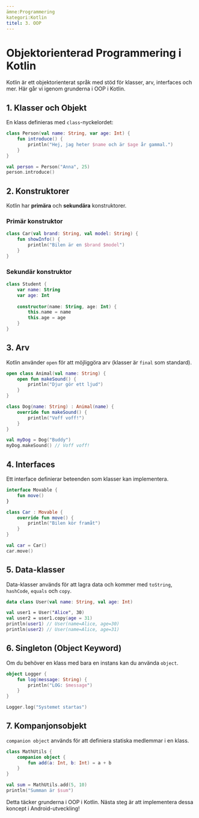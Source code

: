 ```yaml
---
ämne:Programmering
kategori:Kotlin
titel: 3. OOP
---
```

# Objektorienterad Programmering i Kotlin

Kotlin är ett objektorienterat språk med stöd för klasser, arv, interfaces och mer. Här går vi igenom grunderna i OOP i Kotlin.

## 1. Klasser och Objekt
En klass definieras med `class`-nyckelordet:
```kotlin
class Person(val name: String, var age: Int) {
    fun introduce() {
        println("Hej, jag heter $name och är $age år gammal.")
    }
}

val person = Person("Anna", 25)
person.introduce()
```

## 2. Konstruktorer
Kotlin har **primära** och **sekundära** konstruktorer.

### Primär konstruktor
```kotlin
class Car(val brand: String, val model: String) {
    fun showInfo() {
        println("Bilen är en $brand $model")
    }
}
```

### Sekundär konstruktor
```kotlin
class Student {
    var name: String
    var age: Int
    
    constructor(name: String, age: Int) {
        this.name = name
        this.age = age
    }
}
```

## 3. Arv
Kotlin använder `open` för att möjliggöra arv (klasser är `final` som standard).

```kotlin
open class Animal(val name: String) {
    open fun makeSound() {
        println("Djur gör ett ljud")
    }
}

class Dog(name: String) : Animal(name) {
    override fun makeSound() {
        println("Voff voff!")
    }
}

val myDog = Dog("Buddy")
myDog.makeSound() // Voff voff!
```

## 4. Interfaces
Ett interface definierar beteenden som klasser kan implementera.

```kotlin
interface Movable {
    fun move()
}

class Car : Movable {
    override fun move() {
        println("Bilen kör framåt")
    }
}

val car = Car()
car.move()
```

## 5. Data-klasser
Data-klasser används för att lagra data och kommer med `toString`, `hashCode`, `equals` och `copy`.

```kotlin
data class User(val name: String, val age: Int)

val user1 = User("Alice", 30)
val user2 = user1.copy(age = 31)
println(user1) // User(name=Alice, age=30)
println(user2) // User(name=Alice, age=31)
```

## 6. Singleton (Object Keyword)
Om du behöver en klass med bara en instans kan du använda `object`.

```kotlin
object Logger {
    fun log(message: String) {
        println("LOG: $message")
    }
}

Logger.log("Systemet startas")
```

## 7. Kompanjonsobjekt
`companion object` används för att definiera statiska medlemmar i en klass.

```kotlin
class MathUtils {
    companion object {
        fun add(a: Int, b: Int) = a + b
    }
}

val sum = MathUtils.add(5, 10)
println("Summan är $sum")
```

Detta täcker grunderna i OOP i Kotlin. Nästa steg är att implementera dessa koncept i Android-utveckling!

